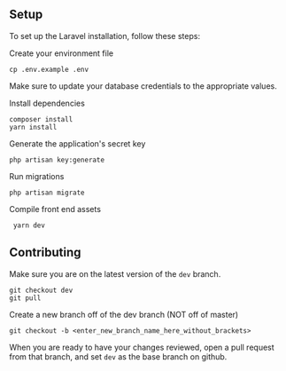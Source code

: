 ## Setup

To set up the Laravel installation, follow these steps:

Create your environment file

```
cp .env.example .env
```

Make sure to update your database credentials
to the appropriate values.

Install dependencies

```
composer install
yarn install
```

Generate the application's secret key

``` 
php artisan key:generate 
```

Run migrations

``` 
php artisan migrate 
```

Compile front end assets

```
 yarn dev
  ```

## Contributing

Make sure you are on the latest version of the `dev` branch.

``` 
git checkout dev
git pull
```

Create a new branch off of the dev branch (NOT off of master)

```
git checkout -b <enter_new_branch_name_here_without_brackets> 
```

When you are ready to have your changes reviewed,
open a pull request from that branch, and set
`dev` as the base branch on github.
